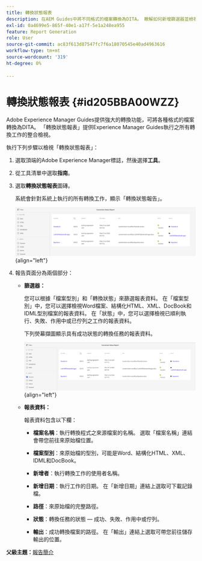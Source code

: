 ```yaml
---
title: 轉換狀態報表
description: 在AEM Guides中將不同格式的檔案轉換為DITA。 瞭解如何新增篩選器並檢視轉換狀態報告。
exl-id: 0a4699e5-865f-40e1-a17f-5e1a248ea955
feature: Report Generation
role: User
source-git-commit: ac83f613d87547fc7f6a18070545e40ad4963616
workflow-type: tm+mt
source-wordcount: '319'
ht-degree: 0%

---
```


# 轉換狀態報表 {#id205BBA00WZZ}

Adobe Experience Manager Guides提供強大的轉換功能，可將各種格式的檔案轉換為DITA。 「轉換狀態報表」提供Experience Manager Guides執行之所有轉換工作的整合檢視。

執行下列步驟以檢視「轉換狀態報表」：

1. 選取頂端的Adobe Experience Manager標誌，然後選擇&#x200B;**工具**。

1. 從工具清單中選取&#x200B;**指南**。

1. 選取&#x200B;**轉換狀態報表**&#x200B;圖磚。

   系統會針對系統上執行的所有轉換工作，顯示「轉換狀態報告」。

   ![](images/conversion-status-report-new.png){align="left"}

1. 報告頁面分為兩個部分：

   - **篩選器：**

     您可以根據「檔案型別」和「轉換狀態」來篩選報表資料。 在「檔案型別」中，您可以選擇檢視Word檔案、結構化HTML、XML、DocBook和IDML型別檔案的報表資料。 在「狀態」中，您可以選擇檢視已順利執行、失敗、作用中或已佇列之工作的報表資料。

     下列熒幕擷圖顯示具有成功狀態的轉換任務的報表資料。

     ![](images/conversion-report-failed-active-queued-new.png){align="left"}

   - **報表資料：**

     報表資料包含以下欄：

      - **檔案名稱**：執行轉換程式之來源檔案的名稱。 選取「檔案名稱」連結會帶您前往來原始檔位置。

      - **檔案型別**：來原始檔的型別，可能是Word、結構化HTML、XML、IDML和DocBook。

      - **新增者**：執行轉換工作的使用者名稱。

      - **新增日期**：執行工作的日期。 在「新增日期」連結上選取可下載記錄檔。

      - **路徑**：來原始檔的完整路徑。

      - **狀態**：轉換任務的狀態 — 成功、失敗、作用中或佇列。

      - **輸出**：成功轉換檔案的路徑。 在「輸出」連結上選取可帶您前往儲存輸出的位置。


**父級主題：**&#x200B;[&#x200B;報告簡介](reports-intro.md)
